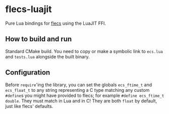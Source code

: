 # flecs-luajit
Pure Lua bindings for [flecs](https://github.com/SanderMertens/flecs/) using the LuaJIT FFI.
## How to build and run
Standard CMake build. You need to copy or make a symbolic link to `ecs.lua` and `tests.lua` alongside the built binary.
## Configuration
Before `require`'ing the library, you can set the globals `ecs_ftime_t` and `ecs_float_t` to any string representing a C type matching any custom `#define`s you might have provided to flecs; for example `#define ecs_ftime_t double`. They must match in Lua and in C! They are both `float` by default, just like flecs' defaults.

